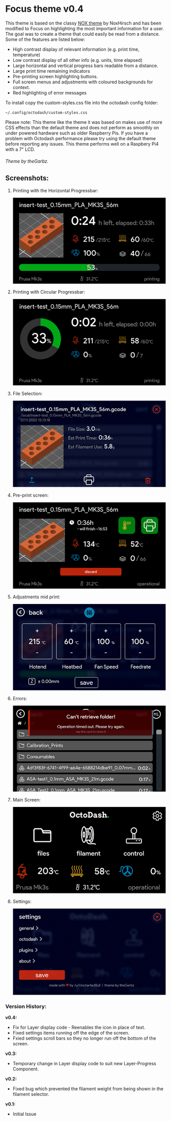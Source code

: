 # Focus theme v0.4

This theme is based on the classy [NOX theme](../../NOX/) by NoxHirsch and has been modified to Focus on highlighting the most important information for a user. The goal was to create a theme that could easily be read from a distance. Some of the features are listed below:
* High contrast display of relevant information (e.g. print time, temperature)
* Low contrast display of all other info (e.g. units, time elapsed)
* Large horizontal and vertical progress bars readable from a distance.
* Large print time remaining indicators
* Pre-printing screen highlighting buttons.
* Full screen menus and adjustments with coloured backgrounds for context.
* Red highlighting of error messages

To install copy the custom-styles.css file into the octodash config folder:
```
~/.config/octodash/custom-styles.css
```

Please note: This theme like the theme it was based on makes use of more CSS effects than the default theme and does not perform as smoothly on under powered hardware such as older Raspberry Pis. If you have a problem with Octodash performance please try using the default theme before reporting any issues. This theme performs well on a Raspbery Pi4 with a 7" LCD.

###### Theme by theGarbz.

## Screenshots:

1. Printing with the Horizontal Progressbar:

   ![Horizontal Progressbar](screenshots/screenshot_print.png)

2. Printing with Circular Progressbar:

   ![Round Progressbar](screenshots/screenshot_print2.png)

4. File Selection:

   ![File Selection](screenshots/screenshot_fileselect.png)

5. Pre-print screen:

   ![Pre-print screen](screenshots/screenshot_filequeue.png)

6. Adjustments mid print:

   ![Adjustments](screenshots/screenshot_adjust.png)

7. Errors:

   ![Errors](screenshots/screenshot_error.png)

8. Main Screen:

   ![Main Screen](screenshots/screenshot_main.png)

9. Settings:

   ![Settings](screenshots/screenshot_menu.png)

### Version History:

__v0.4:__
* Fix for Layer display code - Reenables the icon in place of text.
* Fixed settings items running off the edge of the screen.
* Fxied settings scroll bars so they no longer run off the bottom of the screen.

__v0.3:__
* Temporary change in Layer display code to suit new Layer-Progress Component.

__v0.2:__
* Fixed bug which prevented the filament weight from being shown in the filament selector.

__v0.1:__
* Initial Issue
